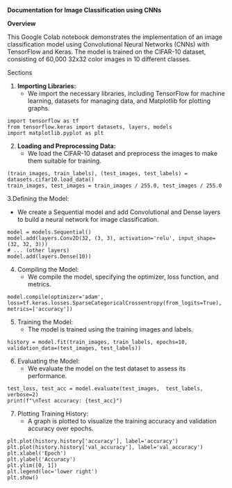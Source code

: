 **Documentation for Image Classification using CNNs**

**Overview**

This Google Colab notebook demonstrates the implementation of an image classification model using Convolutional Neural Networks (CNNs) with TensorFlow and Keras. The model is trained on the CIFAR-10 dataset, consisting of 60,000 32x32 color images in 10 different classes.

Sections

1. **Importing Libraries:**
   - We import the necessary libraries, including TensorFlow for machine learning, datasets for managing data, and Matplotlib for plotting graphs.

```
import tensorflow as tf
from tensorflow.keras import datasets, layers, models
import matplotlib.pyplot as plt
```

2. **Loading and Preprocessing Data:**
   - We load the CIFAR-10 dataset and preprocess the images to make them suitable for training.

```
(train_images, train_labels), (test_images, test_labels) = datasets.cifar10.load_data()
train_images, test_images = train_images / 255.0, test_images / 255.0
```

3.Defining the Model:
   - We create a Sequential model and add Convolutional and Dense layers to build a neural network for image classification.

```
model = models.Sequential()
model.add(layers.Conv2D(32, (3, 3), activation='relu', input_shape=(32, 32, 3)))
# ... (other layers)
model.add(layers.Dense(10))
```

4. Compiling the Model:
   - We compile the model, specifying the optimizer, loss function, and metrics.

```
model.compile(optimizer='adam', loss=tf.keras.losses.SparseCategoricalCrossentropy(from_logits=True), metrics=['accuracy'])
```

5. Training the Model:
   - The model is trained using the training images and labels.

```
history = model.fit(train_images, train_labels, epochs=10, validation_data=(test_images, test_labels))
```

6. Evaluating the Model:
   - We evaluate the model on the test dataset to assess its performance.
```
test_loss, test_acc = model.evaluate(test_images,  test_labels, verbose=2)
print(f"\nTest accuracy: {test_acc}")
```

7. Plotting Training History:
   - A graph is plotted to visualize the training accuracy and validation accuracy over epochs.

```
plt.plot(history.history['accuracy'], label='accuracy')
plt.plot(history.history['val_accuracy'], label='val_accuracy')
plt.xlabel('Epoch')
plt.ylabel('Accuracy')
plt.ylim([0, 1])
plt.legend(loc='lower right')
plt.show()
```
